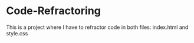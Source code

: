 # Code-Refractoring
This is a project where I have to refractor code in both files: 
index.html and style.css
